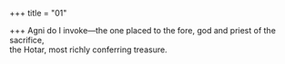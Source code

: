 +++
title = "01"

+++
Agni do I invoke—the one placed to the fore, god and priest of the  sacrifice,  
the Hotar, most richly conferring treasure.  